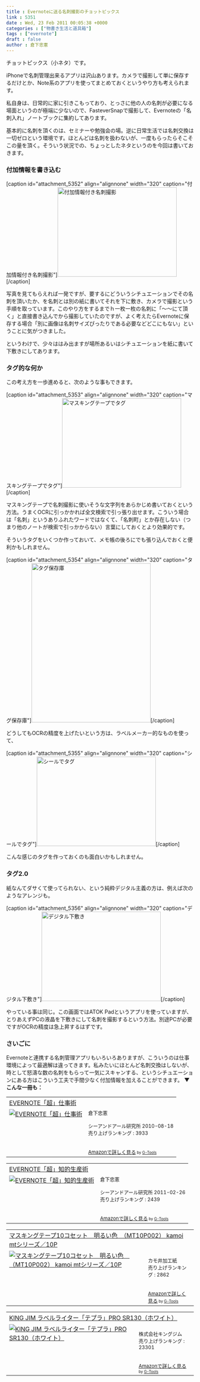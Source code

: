 ```yaml
---
title : Evernoteに送る名刺撮影のチョットピックス
link : 5351
date : Wed, 23 Feb 2011 00:05:38 +0000
categories : ["物書き生活と道具箱"]
tags : ["evernote"]
draft : false
author : 倉下忠憲
---
```


チョットピックス（小ネタ）です。

iPhoneで名刺管理出来るアプリは沢山あります。カメラで撮影して単に保存するだけとか、Note系のアプリを使ってまとめておくというやり方も考えられます。

私自身は、日常的に家に引きこもっており、とっさに他の人の名刺が必要になる場面というのが極端に少ないので、FasteverSnapで撮影して、Evernoteの「名刺入れ」ノートブックに集約してあります。

基本的に名刺を頂くのは、セミナーや勉強会の場。逆に日常生活では名刺交換は一切ゼロという環境です。ほとんどは名刺を扱わないが、一度もらったらそこそこの量を頂く。そういう状況での、ちょっとしたネタというのを今回は書いておきます。

<h3>付加情報を書き込む</h3>
[caption id="attachment_5352" align="alignnone" width="320" caption="付加情報付き名刺撮影"]<img src="https://rashita.net/blog/wp-content/uploads/2011/02/meishi01.jpeg" alt="付加情報付き名刺撮影" title="付加情報付き名刺撮影" width="320" height="240" class="size-full wp-image-5352" />[/caption]

写真を見てもらえれば一発ですが、要するにどういうシチュエーションでその名刺を頂いたか、を名刺とは別の紙に書いてそれを下に敷き、カメラで撮影という手順を取っています。このやり方をするまでｈ一枚一枚の名刺に「〜〜にて頂く」と直接書き込んでから撮影していたのですが、よく考えたらEvernoteに保存する場合「別に画像は名刺サイズぴったりである必要などどこにもない」ということに気がつきました。

というわけで、少々ははみ出ますが場所あるいはシチュエーションを紙に書いて下敷きにしてあります。

<h3>タグ的な何か</h3>
この考え方を一歩進めると、次のような事もできます。

[caption id="attachment_5353" align="alignnone" width="320" caption="マスキングテープでタグ"]<img src="https://rashita.net/blog/wp-content/uploads/2011/02/meishi02.jpeg" alt="マスキングテープでタグ" title="マスキングテープでタグ" width="320" height="240" class="size-full wp-image-5353" />[/caption]

マスキングテープで名刺撮影に使いそうな文字列をあらかじめ書いておくという方法。うまくOCRに引っかかれば全文検索で引っ張り出せます。こういう場合は「名刺」というありふれたワードではなくて、「名刺町」とか存在しない（つまり他のノートが検索で引っかからない）言葉にしておくとより効果的です。

そういうタグをいくつか作っておいて、メモ帳の後ろにでも張り込んでおくと便利かもしれません。

[caption id="attachment_5354" align="alignnone" width="320" caption="タグ保存庫"]<img src="https://rashita.net/blog/wp-content/uploads/2011/02/meishi03.jpeg" alt="タグ保存庫" title="タグ保存庫" width="320" height="427" class="size-full wp-image-5354" />[/caption]

どうしてもOCRの精度を上げたいという方は、ラベルメーカー的なものを使って、

[caption id="attachment_5355" align="alignnone" width="320" caption="シールでタグ"]<img src="https://rashita.net/blog/wp-content/uploads/2011/02/meishi04.jpeg" alt="シールでタグ" title="シールでタグ" width="320" height="240" class="size-full wp-image-5355" />[/caption]

こんな感じのタグを作っておくのも面白いかもしれません。
<h3>タグ2.0</h3>
紙なんてダサくて使ってられない、という純粋デジタル主義の方は、例えば次のようなアレンジも。

[caption id="attachment_5356" align="alignnone" width="320" caption="デジタル下敷き"]<img src="https://rashita.net/blog/wp-content/uploads/2011/02/meishi05.jpeg" alt="デジタル下敷き" title="デジタル下敷き" width="320" height="240" class="size-full wp-image-5356" />[/caption]

やっている事は同じ。この画面ではATOK Padというアプリを使っていますが、とりあえずPCの液晶を下敷きにして名刺を撮影するという方法。別途PCが必要ですがOCRの精度は急上昇するはずです。

<h3>さいごに</h3>
Evernoteと連携する名刺管理アプリもいろいろありますが、こういうのは仕事環境によって最適解は違ってきます。私みたいにほとんど名刺交換はしないが、時として怒濤な数の名刺をもらって一気にスキャンする、というシチュエーションにある方はこういう工夫で手間少なく付加情報を加えることができます。
<strong>
▼こんな一冊も：</strong>
<table  border="0" cellpadding="5"><tr><td colspan="2"><a href="http://www.amazon.co.jp/EVERNOTE%E3%80%8C%E8%B6%85%E3%80%8D%E4%BB%95%E4%BA%8B%E8%A1%93-%E5%80%89%E4%B8%8B%E5%BF%A0%E6%86%B2/dp/4863540728%3FSubscriptionId%3D15SMZCTB9V8NGR2TW082%26tag%3Drashita1000-22%26linkCode%3Dxm2%26camp%3D2025%26creative%3D165953%26creativeASIN%3D4863540728" target="_top">EVERNOTE「超」仕事術</a><img src="http://www.assoc-amazon.jp/e/ir?t=rashita1000-22&l=ur2&o=9" width="1" height="1" style="border: none;" alt="" /></td></tr><tr><td valign="top"><a href="http://www.amazon.co.jp/EVERNOTE%E3%80%8C%E8%B6%85%E3%80%8D%E4%BB%95%E4%BA%8B%E8%A1%93-%E5%80%89%E4%B8%8B%E5%BF%A0%E6%86%B2/dp/4863540728%3FSubscriptionId%3D15SMZCTB9V8NGR2TW082%26tag%3Drashita1000-22%26linkCode%3Dxm2%26camp%3D2025%26creative%3D165953%26creativeASIN%3D4863540728" target="_top"><img src="http://ecx.images-amazon.com/images/I/51zkZf06QlL._SL160_.jpg" border="0" alt="EVERNOTE「超」仕事術" /></a></td><td valign="top"><font size="-1">倉下忠憲 <br /><br />シーアンドアール研究所  2010-08-18<br />売り上げランキング : 3933<br /><br /><br /><a href="http://www.amazon.co.jp/EVERNOTE%E3%80%8C%E8%B6%85%E3%80%8D%E4%BB%95%E4%BA%8B%E8%A1%93-%E5%80%89%E4%B8%8B%E5%BF%A0%E6%86%B2/dp/4863540728%3FSubscriptionId%3D15SMZCTB9V8NGR2TW082%26tag%3Drashita1000-22%26linkCode%3Dxm2%26camp%3D2025%26creative%3D165953%26creativeASIN%3D4863540728" target="_top">Amazonで詳しく見る</a></font><font size="-2"> by <a href="http://www.goodpic.com/mt/aws/index.html" >G-Tools</a></font></td></tr></table>

<table  border="0" cellpadding="5"><tr><td colspan="2"><a href="http://www.amazon.co.jp/EVERNOTE%E3%80%8C%E8%B6%85%E3%80%8D%E7%9F%A5%E7%9A%84%E7%94%9F%E7%94%A3%E8%A1%93-%E5%80%89%E4%B8%8B%E5%BF%A0%E6%86%B2/dp/4863540817%3FSubscriptionId%3D15SMZCTB9V8NGR2TW082%26tag%3Drashita1000-22%26linkCode%3Dxm2%26camp%3D2025%26creative%3D165953%26creativeASIN%3D4863540817" target="_top">EVERNOTE「超」知的生産術</a><img src="http://www.assoc-amazon.jp/e/ir?t=rashita1000-22&l=ur2&o=9" width="1" height="1" style="border: none;" alt="" /></td></tr><tr><td valign="top"><a href="http://www.amazon.co.jp/EVERNOTE%E3%80%8C%E8%B6%85%E3%80%8D%E7%9F%A5%E7%9A%84%E7%94%9F%E7%94%A3%E8%A1%93-%E5%80%89%E4%B8%8B%E5%BF%A0%E6%86%B2/dp/4863540817%3FSubscriptionId%3D15SMZCTB9V8NGR2TW082%26tag%3Drashita1000-22%26linkCode%3Dxm2%26camp%3D2025%26creative%3D165953%26creativeASIN%3D4863540817" target="_top"><img src="http://ecx.images-amazon.com/images/I/51OnU0cd03L._SL160_.jpg" border="0" alt="EVERNOTE「超」知的生産術" /></a></td><td valign="top"><font size="-1">倉下忠憲 <br /><br />シーアンドアール研究所  2011-02-26<br />売り上げランキング : 2439<br /><br /><br /><a href="http://www.amazon.co.jp/EVERNOTE%E3%80%8C%E8%B6%85%E3%80%8D%E7%9F%A5%E7%9A%84%E7%94%9F%E7%94%A3%E8%A1%93-%E5%80%89%E4%B8%8B%E5%BF%A0%E6%86%B2/dp/4863540817%3FSubscriptionId%3D15SMZCTB9V8NGR2TW082%26tag%3Drashita1000-22%26linkCode%3Dxm2%26camp%3D2025%26creative%3D165953%26creativeASIN%3D4863540817" target="_top">Amazonで詳しく見る</a></font><font size="-2"> by <a href="http://www.goodpic.com/mt/aws/index.html" >G-Tools</a></font></td></tr></table>

<table  border="0" cellpadding="5"><tr><td colspan="2"><a href="http://www.amazon.co.jp/%E3%82%AB%E3%83%A2%E4%BA%95%E5%8A%A0%E5%B7%A5%E7%B4%99-%E3%83%9E%E3%82%B9%E3%82%AD%E3%83%B3%E3%82%B0%E3%83%86%E3%83%BC%E3%83%9710%E3%82%B3%E3%82%BB%E3%83%83%E3%83%88-%E6%98%8E%E3%82%8B%E3%81%84%E8%89%B2-%EF%BC%88MT10P002%EF%BC%89-kamoi-mt%E3%82%B7%E3%83%AA%E3%83%BC%E3%82%BA%EF%BC%8F10P/dp/B001HC2ARQ%3FSubscriptionId%3D15SMZCTB9V8NGR2TW082%26tag%3Drashita1000-22%26linkCode%3Dxm2%26camp%3D2025%26creative%3D165953%26creativeASIN%3DB001HC2ARQ" target="_top">マスキングテープ10コセット　明るい色　（MT10P002） kamoi mtシリーズ／10P</a><img src="http://www.assoc-amazon.jp/e/ir?t=rashita1000-22&l=ur2&o=9" width="1" height="1" style="border: none;" alt="" /></td></tr><tr><td valign="top"><a href="http://www.amazon.co.jp/%E3%82%AB%E3%83%A2%E4%BA%95%E5%8A%A0%E5%B7%A5%E7%B4%99-%E3%83%9E%E3%82%B9%E3%82%AD%E3%83%B3%E3%82%B0%E3%83%86%E3%83%BC%E3%83%9710%E3%82%B3%E3%82%BB%E3%83%83%E3%83%88-%E6%98%8E%E3%82%8B%E3%81%84%E8%89%B2-%EF%BC%88MT10P002%EF%BC%89-kamoi-mt%E3%82%B7%E3%83%AA%E3%83%BC%E3%82%BA%EF%BC%8F10P/dp/B001HC2ARQ%3FSubscriptionId%3D15SMZCTB9V8NGR2TW082%26tag%3Drashita1000-22%26linkCode%3Dxm2%26camp%3D2025%26creative%3D165953%26creativeASIN%3DB001HC2ARQ" target="_top"><img src="http://ecx.images-amazon.com/images/I/41XGWKwff7L._SL160_.jpg" border="0" alt="マスキングテープ10コセット　明るい色　（MT10P002） kamoi mtシリーズ／10P" /></a></td><td valign="top"><font size="-1"><br />カモ井加工紙  <br />売り上げランキング : 2862<br /><br /><br /><a href="http://www.amazon.co.jp/%E3%82%AB%E3%83%A2%E4%BA%95%E5%8A%A0%E5%B7%A5%E7%B4%99-%E3%83%9E%E3%82%B9%E3%82%AD%E3%83%B3%E3%82%B0%E3%83%86%E3%83%BC%E3%83%9710%E3%82%B3%E3%82%BB%E3%83%83%E3%83%88-%E6%98%8E%E3%82%8B%E3%81%84%E8%89%B2-%EF%BC%88MT10P002%EF%BC%89-kamoi-mt%E3%82%B7%E3%83%AA%E3%83%BC%E3%82%BA%EF%BC%8F10P/dp/B001HC2ARQ%3FSubscriptionId%3D15SMZCTB9V8NGR2TW082%26tag%3Drashita1000-22%26linkCode%3Dxm2%26camp%3D2025%26creative%3D165953%26creativeASIN%3DB001HC2ARQ" target="_top">Amazonで詳しく見る</a></font><font size="-2"> by <a href="http://www.goodpic.com/mt/aws/index.html" >G-Tools</a></font></td></tr></table>

<table  border="0" cellpadding="5"><tr><td colspan="2"><a href="http://www.amazon.co.jp/%E6%A0%AA%E5%BC%8F%E4%BC%9A%E7%A4%BE%E3%82%AD%E3%83%B3%E3%82%B0%E3%82%B8%E3%83%A0-KING-JIM-%E3%83%A9%E3%83%99%E3%83%AB%E3%83%A9%E3%82%A4%E3%82%BF%E3%83%BC%E3%80%8C%E3%83%86%E3%83%97%E3%83%A9%E3%80%8DPRO-SR130%EF%BC%88%E3%83%9B%E3%83%AF%E3%82%A4%E3%83%88%EF%BC%89/dp/B0026R942A%3FSubscriptionId%3D15SMZCTB9V8NGR2TW082%26tag%3Drashita1000-22%26linkCode%3Dxm2%26camp%3D2025%26creative%3D165953%26creativeASIN%3DB0026R942A" target="_top">KING JIM ラベルライター「テプラ」PRO SR130（ホワイト）</a><img src="http://www.assoc-amazon.jp/e/ir?t=rashita1000-22&l=ur2&o=9" width="1" height="1" style="border: none;" alt="" /></td></tr><tr><td valign="top"><a href="http://www.amazon.co.jp/%E6%A0%AA%E5%BC%8F%E4%BC%9A%E7%A4%BE%E3%82%AD%E3%83%B3%E3%82%B0%E3%82%B8%E3%83%A0-KING-JIM-%E3%83%A9%E3%83%99%E3%83%AB%E3%83%A9%E3%82%A4%E3%82%BF%E3%83%BC%E3%80%8C%E3%83%86%E3%83%97%E3%83%A9%E3%80%8DPRO-SR130%EF%BC%88%E3%83%9B%E3%83%AF%E3%82%A4%E3%83%88%EF%BC%89/dp/B0026R942A%3FSubscriptionId%3D15SMZCTB9V8NGR2TW082%26tag%3Drashita1000-22%26linkCode%3Dxm2%26camp%3D2025%26creative%3D165953%26creativeASIN%3DB0026R942A" target="_top"><img src="http://ecx.images-amazon.com/images/I/41aRCubgJ%2BL._SL160_.jpg" border="0" alt="KING JIM ラベルライター「テプラ」PRO SR130（ホワイト）" /></a></td><td valign="top"><font size="-1"><br />株式会社キングジム  <br />売り上げランキング : 23301<br /><br /><br /><a href="http://www.amazon.co.jp/%E6%A0%AA%E5%BC%8F%E4%BC%9A%E7%A4%BE%E3%82%AD%E3%83%B3%E3%82%B0%E3%82%B8%E3%83%A0-KING-JIM-%E3%83%A9%E3%83%99%E3%83%AB%E3%83%A9%E3%82%A4%E3%82%BF%E3%83%BC%E3%80%8C%E3%83%86%E3%83%97%E3%83%A9%E3%80%8DPRO-SR130%EF%BC%88%E3%83%9B%E3%83%AF%E3%82%A4%E3%83%88%EF%BC%89/dp/B0026R942A%3FSubscriptionId%3D15SMZCTB9V8NGR2TW082%26tag%3Drashita1000-22%26linkCode%3Dxm2%26camp%3D2025%26creative%3D165953%26creativeASIN%3DB0026R942A" target="_top">Amazonで詳しく見る</a></font><font size="-2"> by <a href="http://www.goodpic.com/mt/aws/index.html" >G-Tools</a></font></td></tr></table>





